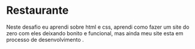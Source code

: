 # Restaurante
 Neste desafio eu aprendi sobre html e css, aprendi como fazer um site do zero com eles deixando bonito e funcional, mas ainda meu site esta em processo de desenvolvimento .
